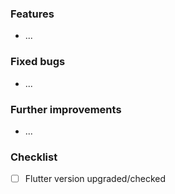 ### Features
- ...

### Fixed bugs
- ...

### Further improvements
- ...

### Checklist
- [ ] Flutter version upgraded/checked

